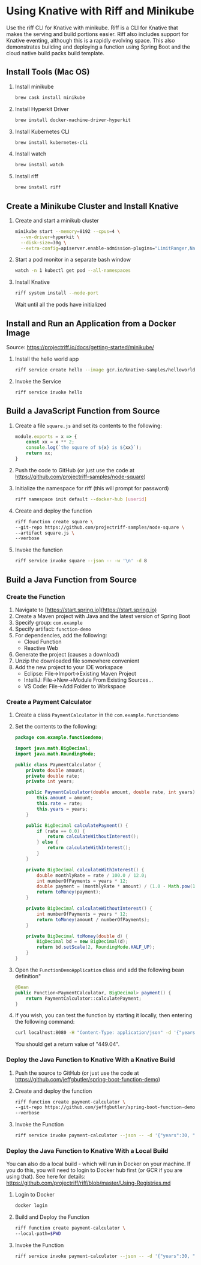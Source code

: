 # Using Knative with Riff and Minikube

Use the riff CLI for Knative with minikube. Riff is a CLI for Knative that makes the serving and build portions easier. Riff also includes support for Knative eventing, although this is a rapidly evolving space. This also demonstrates building and deploying a function using Spring Boot and the cloud native build packs build template.

## Install Tools (Mac OS)

1. Install minikube

    ```bash
    brew cask install minikube
    ```

1. Install Hyperkit Driver

    ```bash
    brew install docker-machine-driver-hyperkit
    ```

1. Install Kubernetes CLI

    ```bash
    brew install kubernetes-cli
    ```

1. Install watch

    ```bash
    brew install watch
    ```

1. Install riff

    ```bash
    brew install riff
    ```

## Create a Minikube Cluster and Install Knative

1. Create and start a minikub cluster
    ```bash
    minikube start --memory=8192 --cpus=4 \
      --vm-driver=hyperkit \
      --disk-size=30g \
      --extra-config=apiserver.enable-admission-plugins="LimitRanger,NamespaceExists,NamespaceLifecycle,ResourceQuota,ServiceAccount,DefaultStorageClass,MutatingAdmissionWebhook"
    ```

1. Start a pod monitor in a separate bash window

    ```bash
    watch -n 1 kubectl get pod --all-namespaces
    ```

1. Install Knative

    ```bash
    riff system install --node-port
    ```

    Wait until all the pods have initialized

## Install and Run an Application from a Docker Image

Source: https://projectriff.io/docs/getting-started/minikube/

1. Install the hello world app

    ```bash
    riff service create hello --image gcr.io/knative-samples/helloworld-go --env TARGET='Go Sample V1'
    ```

1. Invoke the Service

    ```bash
    riff service invoke hello
    ```

## Build a JavaScript Function from Source

1. Create a file `square.js` and set its contents to the following:

    ```javascript
    module.exports = x => {
        const xx = x ** 2;
        console.log(`the square of ${x} is ${xx}`);
        return xx;
    }
    ```
1. Push the code to GitHub (or just use the code at https://github.com/projectriff-samples/node-square)

1. Initialize the namespace for riff (this will prompt for password)

    ```bash
    riff namespace init default --docker-hub [userid]
    ```

1. Create and deploy the function

    ```bash
    riff function create square \
    --git-repo https://github.com/projectriff-samples/node-square \
    --artifact square.js \
    --verbose
    ```

1. Invoke the function

    ```bash
    riff service invoke square --json -- -w '\n' -d 8
    ```

## Build a Java Function from Source

### Create the Function

1. Navigate to [https://start.spring.io](https://start.spring.io)
1. Create a Maven project with Java and the latest version of Spring Boot
1. Specify group: `com.example`
1. Specify artifact: `function-demo`
1. For dependencies, add the following:
    - Cloud Function
    - Reactive Web
1. Generate the project (causes a download)
1. Unzip the downloaded file somewhere convenient
1. Add the new project to your IDE workspace
    - Eclipse: File->Import->Existing Maven Project
    - IntelliJ: File->New->Module From Existing Sources...
    - VS Code: File->Add Folder to Workspace

### Create a Payment Calculator

1. Create a class `PaymentCalculator` in the `com.example.functiondemo`
1. Set the contents to the following:

    ```java
    package com.example.functiondemo;

    import java.math.BigDecimal;
    import java.math.RoundingMode;

    public class PaymentCalculator {
        private double amount;
        private double rate;
        private int years;

        public PaymentCalculator(double amount, double rate, int years) {
            this.amount = amount;
            this.rate = rate;
            this.years = years;
        }

        public BigDecimal calculatePayment() {
            if (rate == 0.0) {
                return calculateWithoutInterest();
            } else {
                return calculateWithInterest();
            }
        }

        private BigDecimal calculateWithInterest() {
            double monthlyRate = rate / 100.0 / 12.0;
            int numberOfPayments = years * 12;
            double payment = (monthlyRate * amount) / (1.0 - Math.pow(1.0 + monthlyRate, -numberOfPayments));
            return toMoney(payment);
        }

        private BigDecimal calculateWithoutInterest() {
            int numberOfPayments = years * 12;
            return toMoney(amount / numberOfPayments);
        }

        private BigDecimal toMoney(double d) {
            BigDecimal bd = new BigDecimal(d);
            return bd.setScale(2, RoundingMode.HALF_UP);
        }
    }
    ```

1. Open the `FunctionDemoApplication` class and add the following bean definition"

    ```java
    @Bean
    public Function<PaymentCalculator, BigDecimal> payment() {
        return PaymentCalculator::calculatePayment;
    }
    ```

1. If you wish, you can test the function by starting it locally, then entering the following command:

    ```bash
    curl localhost:8080 -H "Content-Type: application/json" -d '{"years":30, "amount":100000, "rate":3.5}' -w '\n'
    ```

    You should get a return value of "449.04".

### Deploy the Java Function to Knative With a Knative Build

1. Push the source to GitHub (or just use the code at https://github.com/jeffgbutler/spring-boot-function-demo)

1. Create and deploy the function

    ```bash
    riff function create payment-calculator \
    --git-repo https://github.com/jeffgbutler/spring-boot-function-demo \
    --verbose
    ```
1. Invoke the Function

    ```bash
    riff service invoke payment-calculator --json -- -d '{"years":30, "amount":100000, "rate":3.5}' -w '\n'
    ```

### Deploy the Java Function to Knative With a Local Build

You can also do a local build - which will run in Docker on your machine. If you do this, you will need to login to Docker hub first (or GCR if you are using that). See here for details: https://github.com/projectriff/riff/blob/master/Using-Registries.md

1. Login to Docker

    ```bash
    docker login
    ```

1. Build and Deploy the Function

    ```bash
    riff function create payment-calculator \
    --local-path=$PWD
    ```

1. Invoke the Function

    ```bash
    riff service invoke payment-calculator --json -- -d '{"years":30, "amount":100000, "rate":3.5}' -w '\n'
    ```

